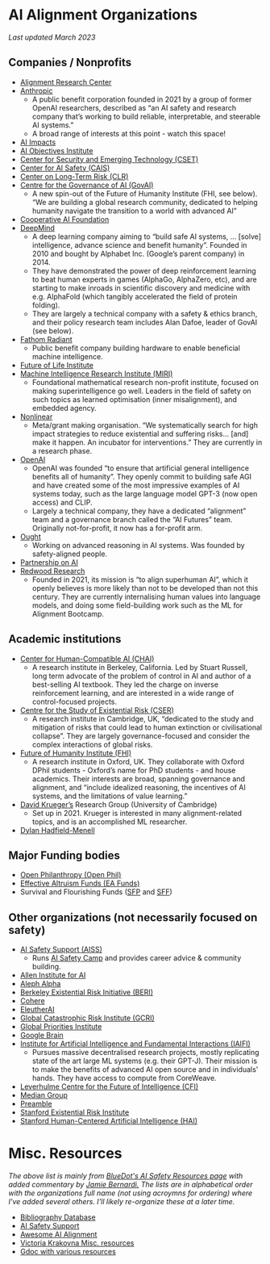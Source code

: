 # AI Alignment Organizations
_Last updated March 2023_

## Companies / Nonprofits
- [Alignment Research Center](https://alignmentresearchcenter.org/)
- [Anthropic](https://www.anthropic.com/)
   - A public benefit corporation founded in 2021 by a group of former OpenAI researchers, described as “an AI safety and research company that’s working to build reliable, interpretable, and steerable AI systems.”
   - A broad range of interests at this point - watch this space!
- [AI Impacts](https://aiimpacts.org/)
- [AI Objectives Institute](https://ai.objectives.institute/)
- [Center for Security and Emerging Technology (CSET)](https://cset.georgetown.edu/)
- [Center for AI Safety (CAIS)](https://www.safe.ai/)
- [Center on Long-Term Risk (CLR)](https://longtermrisk.org/)
- [Centre for the Governance of AI (GovAI)](https://governance.ai/)
   - A new spin-out of the Future of Humanity Institute (FHI, see below). “We are building a global research community, dedicated to helping humanity navigate the transition to a world with advanced AI”
- [Cooperative AI Foundation](https://www.cooperativeai.com/home)
- [DeepMind](https://deepmind.com/)
   - A deep learning company aiming to “build safe AI systems, ... [solve] intelligence, advance science and benefit humanity”. Founded in 2010 and bought by Alphabet Inc. (Google’s parent company) in 2014. 
   - They have demonstrated the power of deep reinforcement learning to beat human experts in games (AlphaGo, AlphaZero, etc), and are starting to make inroads in scientific discovery and medicine with e.g. AlphaFold (which tangibly accelerated the field of protein folding).
   - They are largely a technical company with a safety & ethics branch, and their policy research team includes Alan Dafoe, leader of GovAI (see below).
- [Fathom Radiant](https://fathomradiant.co/)
   - Public benefit company building hardware to enable beneficial machine intelligence.
- [Future of Life Institute](https://futureoflife.org/ai-safety-research/)
- [Machine Intelligence Research Institute (MIRI)](https://intelligence.org/)
   - Foundational mathematical research non-profit institute, focused on making superintelligence go well. Leaders in the field of safety on such topics as learned optimisation (inner misalignment), and embedded agency.
- [Nonlinear](https://www.nonlinear.org/)
   - Meta/grant making organisation. “We systematically search for high impact strategies to reduce existential and suffering risks… [and] make it happen. An incubator for interventions.” They are currently in a research phase.
- [OpenAI](https://openai.com/)
   - OpenAI was founded “to ensure that artificial general intelligence benefits all of humanity”. They openly commit to building safe AGI and have created some of the most impressive examples of AI systems today, such as the large language model GPT-3 (now open access) and CLIP.
   - Largely a technical company, they have a dedicated “alignment” team and a governance branch called the “AI Futures” team. Originally not-for-profit, it now has a for-profit arm.
- [Ought](https://ought.org/)
   - Working on advanced reasoning in AI systems. Was founded by safety-aligned people.
- [Partnership on AI](https://partnershiponai.org/)
- [Redwood Research](https://www.redwoodresearch.org/)
   - Founded in 2021, its mission is “to align superhuman AI”, which it openly believes is more likely than not to be developed than not this century. They are currently internalising human values into language models, and doing some field-building work such as the ML for Alignment Bootcamp.

## Academic institutions 
- [Center for Human-Compatible AI (CHAI)](https://humancompatible.ai/)
   - A research institute in Berkeley, California. Led by Stuart Russell, long term advocate of the problem of control in AI and author of a best-selling AI textbook. They led the charge on inverse reinforcement learning, and are interested in a wide range of control-focused projects.
- [Centre for the Study of Existential Risk (CSER)](https://www.cser.ac.uk/)
   - A research institute in Cambridge, UK, “dedicated to the study and mitigation of risks that could lead to human extinction or civilisational collapse”. They are largely governance-focused and consider the complex interactions of global risks.
- [Future of Humanity Institute (FHI)](https://www.fhi.ox.ac.uk/)
   - A research institute in Oxford, UK. They collaborate with Oxford DPhil students - Oxford’s name for PhD students - and house academics. Their interests are broad, spanning governance and alignment, and “include idealized reasoning, the incentives of AI systems, and the limitations of value learning.”
- [David Krueger’s](https://www.davidscottkrueger.com/) Research Group (University of Cambridge)
   - Set up in 2021. Krueger is interested in many alignment-related topics, and is an accomplished ML researcher. 
- [Dylan Hadfield-Menell](https://people.csail.mit.edu/dhm/)

## Major Funding bodies
- [Open Philanthropy (Open Phil)](https://www.openphilanthropy.org/)
- [Effective Altruism Funds (EA Funds)](https://funds.effectivealtruism.org/)
- Survival and Flourishing Funds ([SFP](http://survivalandflourishing.org/) and [SFF](https://survivalandflourishing.fund/)) 

## Other organizations (not necessarily focused on safety)
- [AI Safety Support (AISS)](https://www.aisafetysupport.org/home)
   - Runs [AI Safety Camp](https://aisafety.camp/) and provides career advice & community building.
- [Allen Institute for AI](https://allenai.org/)
- [Aleph Alpha](https://aleph-alpha.de/)
- [Berkeley Existential Risk Initiative (BERI)](https://existence.org/)
- [Cohere](https://cohere.ai/)
- [EleutherAI](https://www.eleuther.ai/)
- [Global Catastrophic Risk Institute (GCRI)](http://gcrinstitute.org/)
- [Global Priorities Institute](https://globalprioritiesinstitute.org/)
- [Google Brain](https://research.google/teams/brain/)
- [Institute for Artificial Intelligence and Fundamental Interactions (IAIFI)](https://iaifi.org/)
   - Pursues massive decentralised research projects, mostly replicating state of the art large ML systems (e.g. their GPT-J). Their mission is to make the benefits of advanced AI open source and in individuals’ hands. They have access to compute from CoreWeave.
- [Leverhulme Centre for the Future of Intelligence (CFI)](http://lcfi.ac.uk/)
- [Median Group](http://mediangroup.org/)
- [Preamble](https://www.preamble.com/about-us)
- [Stanford Existential Risk Institute](https://seri.stanford.edu/)
- [Stanford Human-Centered Artificial Intelligence (HAI)](https://hai.stanford.edu/)

# Misc. Resources
_The above list is mainly from [BlueDot's AI Safety Resources page](https://www.agisafetyfundamentals.com/resources) with added commentary by [Jamie Bernardi.](https://jamiebernardi.com/)
The lists are in alphabetical order with the organizations full name (not using acroymns for ordering) where I've added several others. I'll likely re-organize these at a later time._
- [Bibliography Database](https://www.lesswrong.com/posts/4DegbDJJiMX2b3EKm/tai-safety-bibliographic-database)
- [AI Safety Support](https://www.aisafetysupport.org/resources/lots-of-links)
- [Awesome AI Alignment](https://github.com/dit7ya/awesome-ai-alignment)
- [Victoria Krakovna Misc. resources](https://vkrakovna.wordpress.com/ai-safety-resources/#communities)
- [Gdoc with various resources](https://docs.google.com/document/d/1z0QoDEu6WmubZSqh7ejgGtBjTR0i0SfLwyNgdcD9kBc/edit#heading=h.b7aa6ksd98wr)